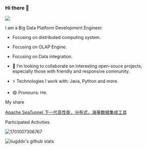 ### Hi there 👋



<img src="https://visitor-badge.laobi.icu/badge?page_id=liugddx.liugddx" style="max-width:100%;">

I am a Big Data Platform Development Engineer.

- Focusing on distributed computing system.
- Focusing on OLAP Engine.
- Focusing on Data integration.

- 👯 I’m looking to collaborate on interesting open-souce projects, especially those with friendly and responsive community.
- ⚡️ Technologies I work with: Java, Python and more.
- 😄 Pronouns: He.


My share

[Apache SeaTunnel 下一代高性能，分布式、海量数据集成工具](https://www.bilibili.com/video/BV1UB4y1R769/?spm_id_from=333.999.0.0)

Participated Activities

![1701007306767](https://github.com/liugddx/liugddx/assets/48236177/e9f16e81-1fb7-4522-9b47-7fdf9a920740)


![liugddx's github stats](https://github-readme-stats.vercel.app/api?username=liugddx&show_icons=true&theme=radical&include_all_commits=true)
